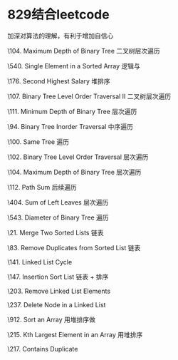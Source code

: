 # 829结合leetcode
加深对算法的理解，有利于增加自信心

\104. Maximum Depth of Binary Tree 二叉树层次遍历

\540. Single Element in a Sorted Array 逻辑与

\176. Second Highest Salary 堆排序

\107. Binary Tree Level Order Traversal II 二叉树层次遍历

\111. Minimum Depth of Binary Tree 层次遍历

\94. Binary Tree Inorder Traversal 中序遍历

\100. Same Tree 遍历

\102. Binary Tree Level Order Traversal 层次遍历

\104. Maximum Depth of Binary Tree 层次遍历

\112. Path Sum 后续遍历

\404. Sum of Left Leaves 层次遍历

\543. Diameter of Binary Tree 遍历

\21. Merge Two Sorted Lists 链表

\83. Remove Duplicates from Sorted List 链表

\141. Linked List Cycle

\147. Insertion Sort List 链表 + 排序

\203. Remove Linked List Elements

\237. Delete Node in a Linked List

\912. Sort an Array 用堆排序做

\215. Kth Largest Element in an Array 用堆排序

\217. Contains Duplicate

